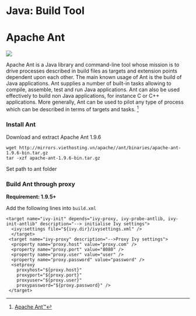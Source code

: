 # Java: Build Tool

# Apache Ant

![](https://upload.wikimedia.org/wikipedia/commons/thumb/2/2f/Apache-Ant-logo.svg/554px-Apache-Ant-logo.svg.png)

Apache Ant is a Java library and command-line tool whose mission is to drive processes described in build files as targets and extension points dependent upon each other. The main known usage of Ant is the build of Java applications. Ant supplies a number of built-in tasks allowing to compile, assemble, test and run Java applications. Ant can also be used effectively to build non Java applications, for instance C or C++ applications. More generally, Ant can be used to pilot any type of process which can be described in terms of targets and tasks. [^1]

### Install Ant

Download and extract Apache Ant 1.9.6

```
wget http://mirrors.viethosting.vn/apache//ant/binaries/apache-ant-1.9.6-bin.tar.gz
tar -xzf apache-ant-1.9.6-bin.tar.gz
```

Set path to ant folder

<h3>Build Ant through proxy</h3>

<strong>Requirement: 1.9.5+</strong>

Add the following lines into <code>build.xml</code>

```
<target name="ivy-init" depends="ivy-proxy, ivy-probe-antlib, ivy-init-antlib" description="--> initialise Ivy settings">
  <ivy:settings file="${ivy.dir}/ivysettings.xml" />
  </target>
 <target name="ivy-proxy" description="-->Proxy Ivy settings">
  <property name="proxy.host" value="proxy.com" />
  <property name="proxy.port" value="8080" />
  <property name="proxy.user" value="user" />
  <property name="proxy.password" value="password" />
  <setproxy
    proxyhost="${proxy.host}"
    proxyport="${proxy.port}"
    proxyuser="${proxy.user}"
    proxypassword="${proxy.password}" />
 </target>
```

[^1]: [Apache Ant™](http://ant.apache.org/)

